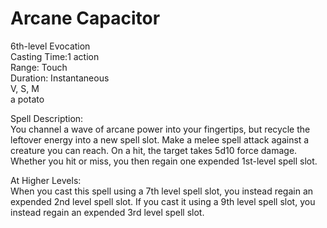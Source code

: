 # Arcane Capacitor
6th-level Evocation<br>
Casting Time:1 action<br>
Range: Touch<br>
Duration: Instantaneous<br>
V, S, M<br>
a potato

Spell Description:<br>
You channel a wave of arcane power into your fingertips, but recycle the leftover energy into a new spell slot. Make a melee spell attack against a creature you can reach. On a hit, the target takes 5d10 force damage. Whether you hit or miss, you then regain one expended 1st-level spell slot.

At Higher Levels:<br>
When you cast this spell using a 7th level spell slot, you instead regain an expended 2nd level spell slot. If you cast it using a 9th level spell slot, you instead regain an expended 3rd level spell slot.
